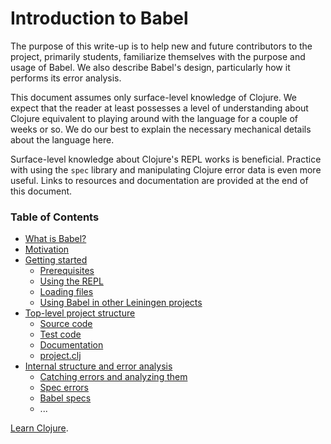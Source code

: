 # Introduction to Babel

The purpose of this write-up is to help new and future contributors to the project, primarily students, familiarize themselves with the purpose and usage of Babel. We also describe Babel's design, particularly how it performs its error analysis.

This document assumes only surface-level knowledge of Clojure. We expect that the reader at least possesses a level of understanding about Clojure equivalent to playing around with the language for a couple of weeks or so. We do our best to explain the necessary mechanical details about the language here.

Surface-level knowledge about Clojure's REPL works is beneficial. Practice with using the `spec` library and manipulating Clojure error data is even more useful. Links to resources and documentation are provided at the end of this document.

### Table of Contents

- [What is Babel?](link)
- [Motivation](link)
- [Getting started](link)
  - [Prerequisites](link)
  - [Using the REPL](link)
  - [Loading files](link)
  - [Using Babel in other Leiningen projects](link)
- [Top-level project structure](link)
  - [Source code](link)
  - [Test code](link)
  - [Documentation](link)
  - [project.clj](link)
- [Internal structure and error analysis](link)
  - [Catching errors and analyzing them](link)
  - [Spec errors](link)
  - [Babel specs](link)
  - ...



[Learn Clojure](https://clojure.org/guides/learn/syntax).